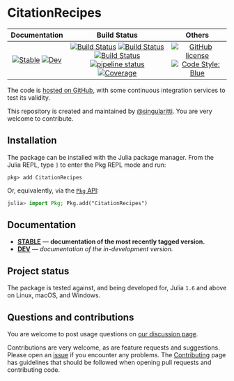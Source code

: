 # CitationRecipes

|                                 **Documentation**                                  |                                                                                                 **Build Status**                                                                                                 |                                        **Others**                                         |
| :--------------------------------------------------------------------------------: | :--------------------------------------------------------------------------------------------------------------------------------------------------------------------------------------------------------------: | :---------------------------------------------------------------------------------------: |
| [![Stable][docs-stable-img]][docs-stable-url] [![Dev][docs-dev-img]][docs-dev-url] | [![Build Status][gha-img]][gha-url] [![Build Status][appveyor-img]][appveyor-url] [![Build Status][cirrus-img]][cirrus-url] [![pipeline status][gitlab-img]][gitlab-url] [![Coverage][codecov-img]][codecov-url] | [![GitHub license][license-img]][license-url] [![Code Style: Blue][style-img]][style-url] |

[docs-stable-img]: https://img.shields.io/badge/docs-stable-blue.svg
[docs-stable-url]: https://singularitti.github.io/CitationRecipes.jl/stable
[docs-dev-img]: https://img.shields.io/badge/docs-dev-blue.svg
[docs-dev-url]: https://singularitti.github.io/CitationRecipes.jl/dev
[gha-img]: https://github.com/singularitti/CitationRecipes.jl/workflows/CI/badge.svg
[gha-url]: https://github.com/singularitti/CitationRecipes.jl/actions
[appveyor-img]: https://ci.appveyor.com/api/projects/status/github/singularitti/CitationRecipes.jl?svg=true
[appveyor-url]: https://ci.appveyor.com/project/singularitti/CitationRecipes-jl
[cirrus-img]: https://api.cirrus-ci.com/github/singularitti/CitationRecipes.jl.svg
[cirrus-url]: https://cirrus-ci.com/github/singularitti/CitationRecipes.jl
[gitlab-img]: https://gitlab.com/singularitti/CitationRecipes.jl/badges/main/pipeline.svg
[gitlab-url]: https://gitlab.com/singularitti/CitationRecipes.jl/-/pipelines
[codecov-img]: https://codecov.io/gh/singularitti/CitationRecipes.jl/branch/main/graph/badge.svg
[codecov-url]: https://codecov.io/gh/singularitti/CitationRecipes.jl
[license-img]: https://img.shields.io/github/license/singularitti/CitationRecipes.jl
[license-url]: https://github.com/singularitti/CitationRecipes.jl/blob/main/LICENSE
[style-img]: https://img.shields.io/badge/code%20style-blue-4495d1.svg
[style-url]: https://github.com/invenia/BlueStyle

The code is [hosted on GitHub](https://github.com/singularitti/CitationRecipes.jl),
with some continuous integration services to test its validity.

This repository is created and maintained by [@singularitti](https://github.com/singularitti).
You are very welcome to contribute.

## Installation

The package can be installed with the Julia package manager.
From the Julia REPL, type `]` to enter the Pkg REPL mode and run:

```
pkg> add CitationRecipes
```

Or, equivalently, via the [`Pkg` API](https://pkgdocs.julialang.org/v1/getting-started/):

```julia
julia> import Pkg; Pkg.add("CitationRecipes")
```

## Documentation

- [**STABLE**][docs-stable-url] — **documentation of the most recently tagged version.**
- [**DEV**][docs-dev-url] — _documentation of the in-development version._

## Project status

The package is tested against, and being developed for, Julia `1.6` and above on Linux,
macOS, and Windows.

## Questions and contributions

You are welcome to post usage questions on [our discussion page][discussions-url].

Contributions are very welcome, as are feature requests and suggestions. Please open an
[issue][issues-url] if you encounter any problems. The [Contributing](@ref) page has
guidelines that should be followed when opening pull requests and contributing code.

[discussions-url]: https://github.com/singularitti/CitationRecipes.jl/discussions
[issues-url]: https://github.com/singularitti/CitationRecipes.jl/issues
